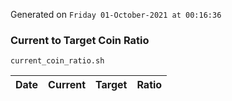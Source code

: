 Generated on `Friday 01-October-2021 at 00:16:36`

### Current to Target Coin Ratio
`current_coin_ratio.sh`

Date|Current|Target|Ratio
---|---|---|---

